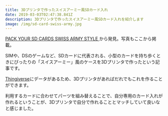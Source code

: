 ```yaml
---
title: 3Dプリンタで作ったスイスアーミー風SDカード入れ
date: 2019-03-03T02:47:38.841Z
description: 3Dプリンタで作ったスイスアーミー風SDカード入れを紹介します
image: /img/sd-card-swiss-army.jpg
---
```

[PACK YOUR SD CARDS SWISS ARMY STYLE](https://hackaday.com/2019/03/01/pack-your-sd-cards-swiss-army-style/)から発見。写真もここから掲載。

SIMや、DSのゲームなど、SDカードに代表される、小型のカードを持ち歩くときにぴったりの「スイスアーミー」風のケースを3Dプリンタで作ったという記事です。

[Thingiverse](https://www.thingiverse.com/thing:633436)にデータがあるため、3Dプリンタがあればだれでもこれを作ることができます。

利用するカードに合わせてパーツを組み替えることで、自分専用のカード入れが作れるということが、3Dプリンタで自分で作れることとマッチしていて良いなと感じました。

